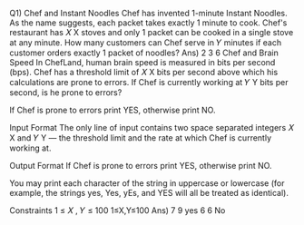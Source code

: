 Q1) Chef and Instant Noodles
Chef has invented 
1-minute Instant Noodles. As the name suggests, each packet takes exactly 
1 minute to cook.
Chef's restaurant has 
𝑋
X stoves and only 1 packet can be cooked in a single stove at any minute.
How many customers can Chef serve in 𝑌 minutes if each customer orders exactly 1 packet of noodles?
Ans) 2 3
      6
Chef and Brain Speed
In ChefLand, human brain speed is measured in bits per second (bps). Chef has a threshold limit of 
𝑋
X bits per second above which his calculations are prone to errors. If Chef is currently working at 
𝑌
Y bits per second, is he prone to errors?

If Chef is prone to errors print YES, otherwise print NO.

Input Format
The only line of input contains two space separated integers 
𝑋
X and 
𝑌
Y — the threshold limit and the rate at which Chef is currently working at.

Output Format
If Chef is prone to errors print YES, otherwise print NO.

You may print each character of the string in uppercase or lowercase (for example, the strings yes, Yes, yEs, and YES will all be treated as identical).

Constraints
1
≤
𝑋
,
𝑌
≤
100
1≤X,Y≤100
Ans) 7 9
      yes
6  6
No
